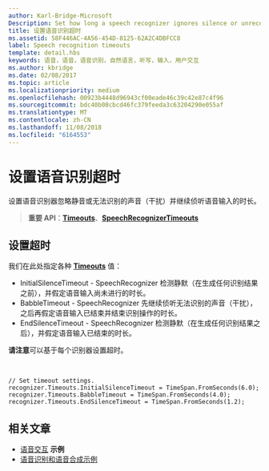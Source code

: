 ```yaml
---
author: Karl-Bridge-Microsoft
Description: Set how long a speech recognizer ignores silence or unrecognizable sounds (babble) and continues listening for speech input.
title: 设置语音识别超时
ms.assetid: 58F446AC-4A56-454D-8125-62A2C4DBFCC8
label: Speech recognition timeouts
template: detail.hbs
keywords: 语音，语音，语音识别，自然语言，听写，输入，用户交互
ms.author: kbridge
ms.date: 02/08/2017
ms.topic: article
ms.localizationpriority: medium
ms.openlocfilehash: 00923b4448d96943cf00eade46c39c42e87c4f96
ms.sourcegitcommit: bdc40b08cbcd46fc379feeda3c63204290e055af
ms.translationtype: MT
ms.contentlocale: zh-CN
ms.lasthandoff: 11/08/2018
ms.locfileid: "6164553"
---
```

# <a name="set-speech-recognition-timeouts"></a>设置语音识别超时


设置语音识别器忽略静音或无法识别的声音（干扰）并继续侦听语音输入的时长。

> **重要 API**：[**Timeouts**](https://msdn.microsoft.com/library/windows/apps/dn653253)、[**SpeechRecognizerTimeouts**](https://msdn.microsoft.com/library/windows/apps/dn653230)

## <a name="set-a-timeout"></a>设置超时


我们在此处指定各种 [**Timeouts**](https://msdn.microsoft.com/library/windows/apps/dn653253) 值：

-   InitialSilenceTimeout - SpeechRecognizer 检测静默（在生成任何识别结果之前），并假定语音输入尚未进行的时长。
-   BabbleTimeout - SpeechRecognizer 先继续侦听无法识别的声音（干扰），之后再假定语音输入已结束并结束识别操作的时长。
-   EndSilenceTimeout - SpeechRecognizer 检测静默（在生成任何识别结果之后），并假定语音输入已结束的时长。

**请注意**可以基于每个识别器设置超时。

 

```CSharp
// Set timeout settings.
recognizer.Timeouts.InitialSilenceTimeout = TimeSpan.FromSeconds(6.0);
recognizer.Timeouts.BabbleTimeout = TimeSpan.FromSeconds(4.0);
recognizer.Timeouts.EndSilenceTimeout = TimeSpan.FromSeconds(1.2);
```

## <a name="related-articles"></a>相关文章


* [语音交互](speech-interactions.md)
**示例**
* [语音识别和语音合成示例](http://go.microsoft.com/fwlink/p/?LinkID=619897)
 

 




